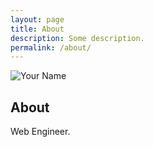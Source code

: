 ```yaml
---
layout: page
title: About
description: Some description.
permalink: /about/
---
```


<img itemprop="image" class="img-rounded" src="https://pbs.twimg.com/profile_images/830101102544556032/hMPkUYM8_400x400.jpg" alt="Your Name">

## About

Web Engineer.

